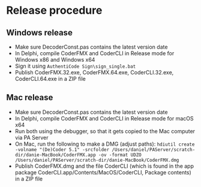 # Release procedure

## Windows release

- Make sure DecoderConst.pas contains the latest version date
- In Delphi, compile CoderFMX and CoderCLI in Release mode for Windows x86 and Windows x64
- Sign it using `AuthentiCode Sign\sign_single.bat`
- Publish CoderFMX.32.exe, CoderFMX.64.exe, CoderCLI.32.exe, CoderCLI.64.exe in a ZIP file

## Mac release

- Make sure DecoderConst.pas contains the latest version date
- In Delphi, compile CoderFMX and CoderCLI in Release mode for macOS x64
- Run both using the debugger, so that it gets copied to the Mac computer via PA Server
- On Mac, run the following to make a DMG (adjust paths): `hdiutil create -volname "(De)Coder 5.1" -srcfolder /Users/daniel/PAServer/scratch-dir/danie-MacBook/CoderFMX.app -ov -format UDZO /Users/daniel/PAServer/scratch-dir/danie-MacBook/CoderFMX.dmg`
- Publish CoderFMX.dmg and the file CoderCLI (which is found in the app package CoderCLI.app/Contents/MacOS/CoderCLI, Package contents) in a ZIP file
